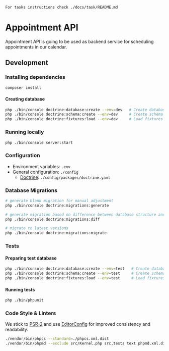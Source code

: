 ```bash
For tasks instructions check ./docs/task/README.md
```
# Appointment API

Appointment API is going to be used as backend service for scheduling appointments in our calendar.

## Development

### Installing dependencies
```bash
composer install
```

#### Creating database
```bash
php ./bin/console doctrine:database:create --env=dev   # Create database
php ./bin/console doctrine:schema:create --env=dev     # Create schema
php ./bin/console doctrine:fixtures:load --env=dev     # Load fixtures
```

### Running locally
```bash
php ./bin/console server:start
```

### Configuration

- Environment variables: `.env`
- General configuration: `./config`
    - [Doctrine](https://www.doctrine-project.org/): `./config/packages/doctrine.yaml`

### Database Migrations

```bash
# generate blank migration for manual adjustment
php ./bin/console doctrine:migrations:generate

# generate migration based on difference between database structure and entities
php ./bin/console doctrine:migrations:diff

# migrate to latest versions
php ./bin/console doctrine:migrations:migrate
```

### Tests

#### Preparing test database
```bash
php ./bin/console doctrine:database:create --env=test   # Create database
php ./bin/console doctrine:schema:create --env=test     # Create schema
php ./bin/console doctrine:fixtures:load --env=test     # Load fixtures
```
#### Running tests
```bash
php ./bin/phpunit
```

### Code Style & Linters

We stick to [PSR-2](https://www.php-fig.org/psr/psr-2/) and use [EditorConfig](https://editorconfig.org/) for improved consistency and readability.

```bash
./vendor/bin/phpcs --standard=./phpcs.xml.dist
./vendor/bin/phpmd --exclude src/Kernel.php src,tests text phpmd.xml.dist
```